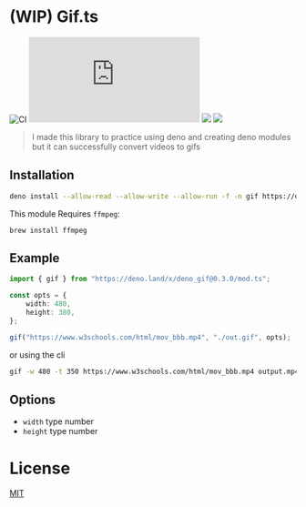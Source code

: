 # (WIP) Gif.ts

![CI](https://github.com/Eyoatam/gif.ts/workflows/ci/badge.svg)
![](https://img.shields.io/github/v/release/Eyoatam/gif.ts?logo=github)
![](https://img.shields.io/badge/license-MIT-blue.svg)
![](https://img.shields.io/badge/deno-^1.4.0-informational?logo=deno")

> I made this library to practice using deno and creating deno modules <br>
> but it can successfully convert videos to gifs

## Installation

```bash
deno install --allow-read --allow-write --allow-run -f -n gif https://deno.land/x/deno_gif@0.3.0/cli.ts
```

This module Requires `ffmpeg`:

```
brew install ffmpeg
```

## Example

```ts
import { gif } from "https://deno.land/x/deno_gif@0.3.0/mod.ts";

const opts = {
	width: 480,
	height: 380,
};

gif("https://www.w3schools.com/html/mov_bbb.mp4", "./out.gif", opts);
```

or using the cli

```bash
gif -w 480 -t 350 https://www.w3schools.com/html/mov_bbb.mp4 output.mp4
```

## Options

- `width` type number
- `height` type number

# License

[MIT](https://github.com/Eyoatam/gif.ts/blob/master/LICENSE)
